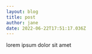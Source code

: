 ```yaml
---
layout: blog
title: post
author: jane
date: 2022-06-22T17:51:17.036Z
---
```

lorem ipsum dolor sit amet